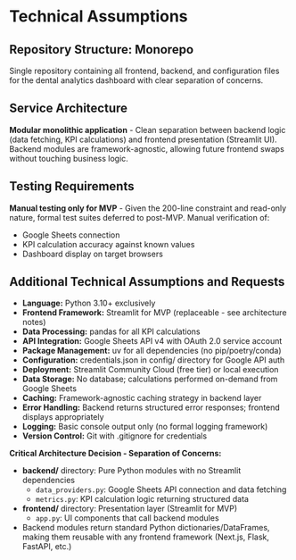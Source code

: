 # Technical Assumptions

## Repository Structure: Monorepo
Single repository containing all frontend, backend, and configuration files for the dental analytics dashboard with clear separation of concerns.

## Service Architecture
**Modular monolithic application** - Clean separation between backend logic (data fetching, KPI calculations) and frontend presentation (Streamlit UI). Backend modules are framework-agnostic, allowing future frontend swaps without touching business logic.

## Testing Requirements
**Manual testing only for MVP** - Given the 200-line constraint and read-only nature, formal test suites deferred to post-MVP. Manual verification of:
- Google Sheets connection
- KPI calculation accuracy against known values
- Dashboard display on target browsers

## Additional Technical Assumptions and Requests

- **Language:** Python 3.10+ exclusively
- **Frontend Framework:** Streamlit for MVP (replaceable - see architecture notes)
- **Data Processing:** pandas for all KPI calculations
- **API Integration:** Google Sheets API v4 with OAuth 2.0 service account
- **Package Management:** uv for all dependencies (no pip/poetry/conda)
- **Configuration:** credentials.json in config/ directory for Google API auth
- **Deployment:** Streamlit Community Cloud (free tier) or local execution
- **Data Storage:** No database; calculations performed on-demand from Google Sheets
- **Caching:** Framework-agnostic caching strategy in backend layer
- **Error Handling:** Backend returns structured error responses; frontend displays appropriately
- **Logging:** Basic console output only (no formal logging framework)
- **Version Control:** Git with .gitignore for credentials

**Critical Architecture Decision - Separation of Concerns:**
- **backend/** directory: Pure Python modules with no Streamlit dependencies
  - `data_providers.py`: Google Sheets API connection and data fetching
  - `metrics.py`: KPI calculation logic returning structured data
- **frontend/** directory: Presentation layer (Streamlit for MVP)
  - `app.py`: UI components that call backend modules
- Backend modules return standard Python dictionaries/DataFrames, making them reusable with any frontend framework (Next.js, Flask, FastAPI, etc.)
